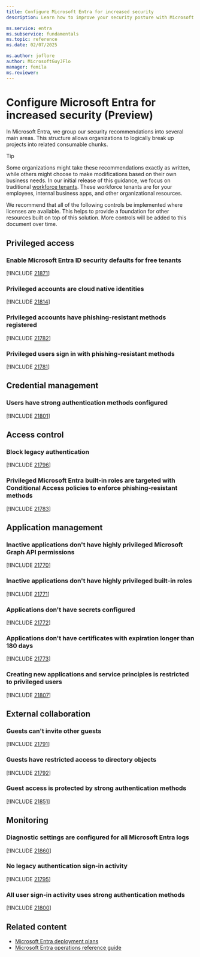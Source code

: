 ```yaml
---
title: Configure Microsoft Entra for increased security
description: Learn how to improve your security posture with Microsoft Entra.

ms.service: entra
ms.subservice: fundamentals
ms.topic: reference
ms.date: 02/07/2025

ms.author: joflore
author: MicrosoftGuyJFlo
manager: femila
ms.reviewer: 
---
```

# Configure Microsoft Entra for increased security (Preview)

In Microsoft Entra, we group our security recommendations into several main areas. This structure allows organizations to logically break up projects into related consumable chunks.

> [!TIP]
> Some organizations might take these recommendations exactly as written, while others might choose to make modifications based on their own business needs. In our initial release of this guidance, we focus on traditional [workforce tenants](/entra/external-id/tenant-configurations#workforce-tenants). These workforce tenants are for your employees, internal business apps, and other organizational resources. 

We recommend that all of the following controls be implemented where licenses are available. This helps to provide a foundation for other resources built on top of this solution. More controls will be added to this document over time.

## Privileged access

### Enable Microsoft Entra ID security defaults for free tenants

[!INCLUDE [21871](../includes/secure-recommendations/21871.md)]

### Privileged accounts are cloud native identities  

[!INCLUDE [21814](../includes/secure-recommendations/21814.md)]

### Privileged accounts have phishing-resistant methods registered

[!INCLUDE [21782](../includes/secure-recommendations/21782.md)]

### Privileged users sign in with phishing-resistant methods

[!INCLUDE [21781](../includes/secure-recommendations/21781.md)]

## Credential management

### Users have strong authentication methods configured

[!INCLUDE [21801](../includes/secure-recommendations/21801.md)]

## Access control

### Block legacy authentication

[!INCLUDE [21796](../includes/secure-recommendations/21796.md)]

### Privileged Microsoft Entra built-in roles are targeted with Conditional Access policies to enforce phishing-resistant methods 

[!INCLUDE [21783](../includes/secure-recommendations/21783.md)]

## Application management

### Inactive applications don't have highly privileged Microsoft Graph API permissions 

[!INCLUDE [21770](../includes/secure-recommendations/21770.md)]

### Inactive applications don't have highly privileged built-in roles 

[!INCLUDE [21771](../includes/secure-recommendations/21771.md)]

### Applications don't have secrets configured 

[!INCLUDE [21772](../includes/secure-recommendations/21772.md)]

### Applications don't have certificates with expiration longer than 180 days 

[!INCLUDE [21773](../includes/secure-recommendations/21773.md)]

### Creating new applications and service principles is restricted to privileged users 

[!INCLUDE [21807](../includes/secure-recommendations/21807.md)]

## External collaboration

### Guests can't invite other guests

[!INCLUDE [21791](../includes/secure-recommendations/21791.md)]

### Guests have restricted access to directory objects

[!INCLUDE [21792](../includes/secure-recommendations/21792.md)]

### Guest access is protected by strong authentication methods 

[!INCLUDE [21851](../includes/secure-recommendations/21851.md)]

## Monitoring

### Diagnostic settings are configured for all Microsoft Entra logs 

[!INCLUDE [21860](../includes/secure-recommendations/21860.md)]

### No legacy authentication sign-in activity 

[!INCLUDE [21795](../includes/secure-recommendations/21795.md)]

### All user sign-in activity uses strong authentication methods 

[!INCLUDE [21800](../includes/secure-recommendations/21800.md)]

## Related content

- [Microsoft Entra deployment plans](../architecture/deployment-plans.md)
- [Microsoft Entra operations reference guide](../architecture/ops-guide-intro.md)
